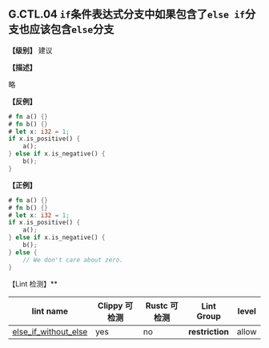 ## G.CTL.04 `if`条件表达式分支中如果包含了`else if`分支也应该包含`else`分支

**【级别】** 建议

**【描述】**

略

**【反例】**

```rust
# fn a() {}
# fn b() {}
# let x: i32 = 1;
if x.is_positive() {
    a();
} else if x.is_negative() {
    b();
}
```

**【正例】**

```rust
# fn a() {}
# fn b() {}
# let x: i32 = 1;
if x.is_positive() {
    a();
} else if x.is_negative() {
    b();
} else {
    // We don't care about zero.
}
```



【Lint 检测】**

| lint name                                                    | Clippy 可检测 | Rustc 可检测 | Lint Group      | level |
| ------------------------------------------------------------ | ------------- | ------------ | --------------- | ----- |
| [else_if_without_else](https://rust-lang.github.io/rust-clippy/master/#else_if_without_else) | yes           | no           | **restriction** | allow |



